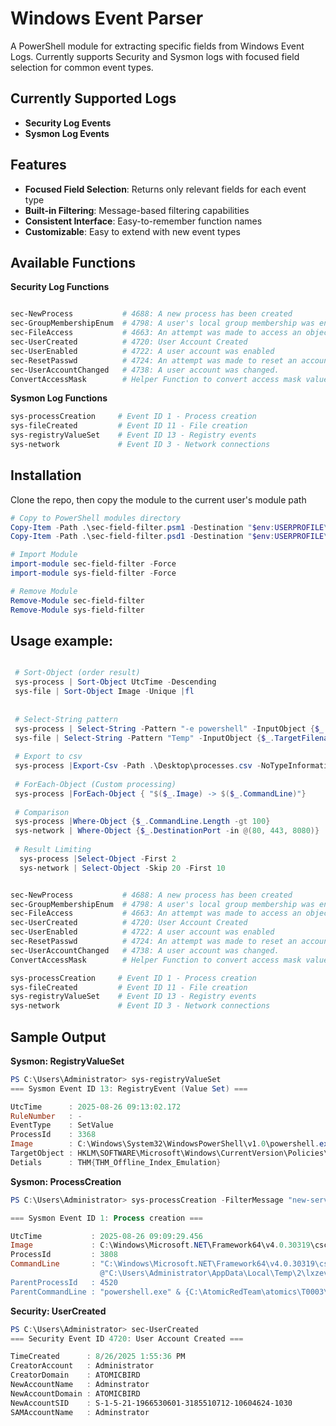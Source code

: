 # Windows Event Parser

A PowerShell module for extracting specific fields from Windows Event Logs. Currently supports Security and Sysmon logs with focused field selection for common event types.

## Currently Supported Logs

- **Security Log Events**
- **Sysmon Log Events** 

## Features

- **Focused Field Selection**: Returns only relevant fields for each event type
- **Built-in Filtering**: Message-based filtering capabilities
- **Consistent Interface**: Easy-to-remember function names
- **Customizable**: Easy to extend with new event types

## Available Functions

**Security Log Functions**
```powershell

sec-NewProcess           # 4688: A new process has been created
sec-GroupMembershipEnum  # 4798: A user's local group membership was enumerated.
sec-FileAccess           # 4663: An attempt was made to access an object
sec-UserCreated          # 4720: User Account Created
sec-UserEnabled          # 4722: A user account was enabled 
sec-ResetPasswd          # 4724: An attempt was made to reset an account's password
sec-UserAccountChanged   # 4738: A user account was changed.
ConvertAccessMask        # Helper Function to convert access mask value to human readable format
```
**Sysmon Log Functions**
```powershell
sys-processCreation     # Event ID 1 - Process creation
sys-fileCreated         # Event ID 11 - File creation
sys-registryValueSet    # Event ID 13 - Registry events
sys-network             # Event ID 3 - Network connections
```

## Installation

Clone the repo, then copy the module to the current user's module path

```powershell
# Copy to PowerShell modules directory
Copy-Item -Path .\sec-field-filter.psm1 -Destination "$env:USERPROFILE\Documents\WindowsPowerShell\Modules\sec-field-filter\"
Copy-Item -Path .\sec-field-filter.psd1 -Destination "$env:USERPROFILE\Documents\WindowsPowerShell\Modules\sec-field-filter\"

# Import Module
import-module sec-field-filter -Force
import-module sys-field-filter -Force

# Remove Module
Remove-Module sec-field-filter
Remove-Module sys-field-filter

```

## Usage example:

```powershell

 # Sort-Object (order result)
 sys-process | Sort-Object UtcTime -Descending
 sys-file | Sort-Object Image -Unique |fl
 
 
 # Select-String pattern
 sys-process | Select-String -Pattern "-e powershell" -InputObject {$_.CommandLine}
 sys-file | Select-String -Pattern "Temp" -InputObject {$_.TargetFilename}
 
 # Export to csv
 sys-process |Export-Csv -Path .\Desktop\processes.csv -NoTypeInformation
 
 # ForEach-Object (Custom processing)
 sys-process |ForEach-Object { "$($_.Image) -> $($_.CommandLine)"}
 
 # Comparison 
 sys-process |Where-Object {$_.CommandLine.Length -gt 100}
 sys-network | Where-Object {$_.DestinationPort -in @(80, 443, 8080)}
 
 # Result Limiting
  sys-process |Select-Object -First 2
  sys-network | Select-Object -Skip 20 -First 10

```

```powershell

sec-NewProcess           # 4688: A new process has been created
sec-GroupMembershipEnum  # 4798: A user's local group membership was enumerated.
sec-FileAccess           # 4663: An attempt was made to access an object
sec-UserCreated          # 4720: User Account Created
sec-UserEnabled          # 4722: A user account was enabled 
sec-ResetPasswd          # 4724: An attempt was made to reset an account's password
sec-UserAccountChanged   # 4738: A user account was changed.
ConvertAccessMask        # Helper Function to convert access mask value to human readable format
```

```powershell
sys-processCreation     # Event ID 1 - Process creation
sys-fileCreated         # Event ID 11 - File creation
sys-registryValueSet    # Event ID 13 - Registry events
sys-network             # Event ID 3 - Network connections
```

## Sample Output

**Sysmon: RegistryValueSet**

```powershell
PS C:\Users\Administrator> sys-registryValueSet
=== Sysmon Event ID 13: RegistryEvent (Value Set) ===

UtcTime      : 2025-08-26 09:13:02.172
RuleNumber   : -
EventType    : SetValue
ProcessId    : 3368
Image        : C:\Windows\System32\WindowsPowerShell\v1.0\powershell.exe
TargetObject : HKLM\SOFTWARE\Microsoft\Windows\CurrentVersion\Policies\System\LegalNoticeText
Detials      : THM{THM_Offline_Index_Emulation}
```

**Sysmon: ProcessCreation**

```powershell
PS C:\Users\Administrator> sys-processCreation -FilterMessage "new-service"

=== Sysmon Event ID 1: Process creation ===

UtcTime           : 2025-08-26 09:09:29.456
Image             : C:\Windows\Microsoft.NET\Framework64\v4.0.30319\csc.exe
ProcessId         : 3808
CommandLine       : "C:\Windows\Microsoft.NET\Framework64\v4.0.30319\csc.exe" /noconfig /fullpaths
                    @"C:\Users\Administrator\AppData\Local\Temp\2\lxzevmgi\lxzevmgi.cmdline"
ParentProcessId   : 4520
ParentCommandLine : "powershell.exe" & {C:\AtomicRedTeam\atomics\T0003\new-service.ps1}
```

**Security: UserCreated**

```powershell
PS C:\Users\Administrator> sec-UserCreated
=== Security Event ID 4720: User Account Created ===

TimeCreated      : 8/26/2025 1:55:36 PM
CreatorAccount   : Administrator
CreatorDomain    : ATOMICBIRD
NewAccountName   : Adminstrator
NewAccountDomain : ATOMICBIRD
NewAccountSID    : S-1-5-21-1966530601-3185510712-10604624-1030
SAMAccountName   : Adminstrator

```
